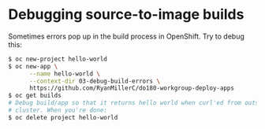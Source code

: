 # Debugging source-to-image builds

Sometimes errors pop up in the build process in OpenShift. Try to debug this:

```bash
$ oc new-project hello-world
$ oc new-app \
      --name hello-world \
      --context-dir 03-debug-build-errors \
      https://github.com/RyanMillerC/do180-workgroup-deploy-apps
$ oc get builds
# Debug build/app so that it returns hello world when curl'ed from outside the
# cluster. When you're done:
$ oc delete project hello-world
```
